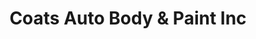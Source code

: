 ---
title: "Coats Auto Body & Paint Inc"
url: /garner/coats-auto-body-and-paint-inc/
shop: car repair
---
